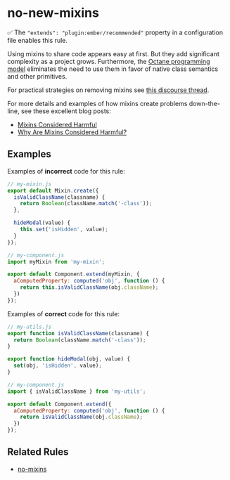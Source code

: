 # no-new-mixins

✅ The `"extends": "plugin:ember/recommended"` property in a configuration file enables this rule.

Using mixins to share code appears easy at first. But they add significant complexity as a project grows. Furthermore, the [Octane programming model](https://guides.emberjs.com/release/upgrading/current-edition/) eliminates the need to use them in favor of native class semantics and other primitives.

For practical strategies on removing mixins see [this discourse thread](https://discuss.emberjs.com/t/best-way-to-replace-mixins/17395/2).

For more details and examples of how mixins create problems down-the-line, see these excellent blog posts:

- [Mixins Considered Harmful](https://reactjs.org/blog/2016/07/13/mixins-considered-harmful.html)
- [Why Are Mixins Considered Harmful?](https://raganwald.com/2016/07/16/why-are-mixins-considered-harmful.html)

## Examples

Examples of **incorrect** code for this rule:

```js
// my-mixin.js
export default Mixin.create({
  isValidClassName(classname) {
    return Boolean(className.match('-class'));
  },

  hideModal(value) {
    this.set('isHidden', value);
  }
});
```

```js
// my-component.js
import myMixin from 'my-mixin';

export default Component.extend(myMixin, {
  aComputedProperty: computed('obj', function () {
    return this.isValidClassName(obj.className);
  })
});
```

Examples of **correct** code for this rule:

```js
// my-utils.js
export function isValidClassName(classname) {
  return Boolean(className.match('-class'));
}

export function hideModal(obj, value) {
  set(obj, 'isHidden', value);
}
```

```js
// my-component.js
import { isValidClassName } from 'my-utils';

export default Component.extend({
  aComputedProperty: computed('obj', function () {
    return isValidClassName(obj.className);
  })
});
```

## Related Rules

- [no-mixins](no-mixins.md)
